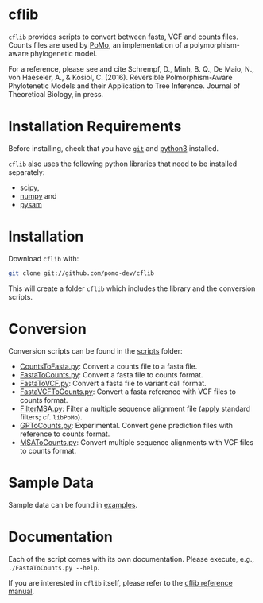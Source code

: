 # cflib #

`cflib` provides scripts to convert between fasta, VCF and counts
files.  Counts files are used by
[PoMo](http://www.cibiv.at/software/iqtree/doc/Polymorphism-Aware-Models/),
an implementation of a polymorphism-aware phylogenetic model.

For a reference, please see and cite Schrempf, D., Minh, B. Q., De
Maio, N., von Haeseler, A., & Kosiol, C. (2016). Reversible
Polmorphism-Aware Phylotenetic Models and their Application to Tree
Inference. Journal of Theoretical Biology, in press.

# Installation Requirements #

Before installing, check that you have [`git`](https://github.com/)
and [python3](https://www.python.org/) installed.

`cflib` also uses the following python libraries that need to be
installed separately:
- [scipy](http://www.scipy.org/),
- [numpy](http://www.numpy.org/) and
- [pysam](http://code.google.com/p/pysam/)

# Installation #

Download `cflib` with:

```sh
git clone git://github.com/pomo-dev/cflib
```

This will create a folder `cflib` which includes the library and the
conversion scripts.

# Conversion #

Conversion scripts can be found in the [scripts](./scripts/) folder:

* [CountsToFasta.py](./scripts/CountsToFasta.py): Convert a counts
  file to a fasta file.
* [FastaToCounts.py](./scripts/FastaToCounts.py): Convert a fasta file
  to counts format.
* [FastaToVCF.py](./scripts/FastaToVCF.py): Convert a fasta file to
  variant call format.
* [FastaVCFToCounts.py](./scripts/FastaVCFToCounts.py): Convert a
  fasta reference with VCF files to counts format.
* [FilterMSA.py](./scripts/FilterMSA.py): Filter a multiple sequence
  alignment file (apply standard filters; cf. `libPoMo`).
* [GPToCounts.py](./scripts/GPToCounts.py): Experimental.  Convert
  gene prediction files with reference to counts format.
* [MSAToCounts.py](./scripts/MSAToCounts.py): Convert multiple
  sequence alignments with VCF files to counts format.

# Sample Data #

Sample data can be found in [examples](./examples).

# Documentation #

Each of the script comes with its own documentation.  Please execute,
e.g., `./FastaToCounts.py --help`.

If you are interested in `cflib` itself, please refer to the
[cflib reference manual](http://cflib.readthedocs.io/en/latest/).
